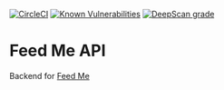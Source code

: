 [![CircleCI](https://circleci.com/gh/jjpaters/feed-me-api/tree/master.svg?style=svg)](https://circleci.com/gh/jjpaters/feed-me-api/tree/master)
[![Known Vulnerabilities](https://snyk.io/test/github/jjpaters/feed-me-api/badge.svg?targetFile=FeedMe.Api/FeedMe.Api.csproj)](https://snyk.io/test/github/jjpaters/feed-me-api?targetFile=FeedMe.Api/FeedMe.Api.csproj)
[![DeepScan grade](https://deepscan.io/api/teams/3232/projects/8823/branches/112128/badge/grade.svg)](https://deepscan.io/dashboard#view=project&tid=3232&pid=8823&bid=112128)

# Feed Me API

Backend for [Feed Me](https://feed-me.io/)
